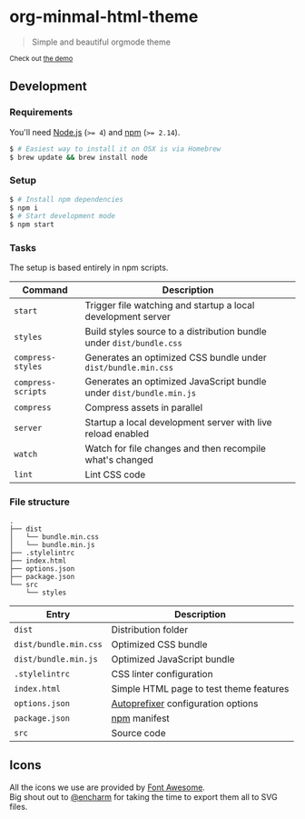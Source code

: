 [autoprefixer-url]: https://github.com/postcss/autoprefixer
[demo-url]: http://orgmode-minimal-theme.surge.sh
[encharm-github-url]: https://github.com/encharm
[font-awesome-svgs-url]: https://github.com/encharm/Font-Awesome-SVG-PNG
[font-awesome-url]: http://fortawesome.github.io/Font-Awesome
[node-url]: https://nodejs.org
[npm-url]: https://npmjs.org

# org-minmal-html-theme

> Simple and beautiful orgmode theme

<sup>Check out [the demo][demo-url]</sup>

## Development

### Requirements

You'll need [Node.js][node-url] (`>= 4`) and [npm][npm-url] (`>= 2.14`).

```sh
$ # Easiest way to install it on OSX is via Homebrew
$ brew update && brew install node
```

### Setup

```sh
$ # Install npm dependencies
$ npm i
$ # Start development mode
$ npm start
```

### Tasks

The setup is based entirely in npm scripts.

| Command | Description |
| --- | --- |
| `start` | Trigger file watching and startup a local development server |
| `styles` | Build styles source to a distribution bundle under `dist/bundle.css` |
| `compress-styles` | Generates an optimized CSS bundle under `dist/bundle.min.css` |
| `compress-scripts` | Generates an optimized JavaScript bundle under `dist/bundle.min.js` |
| `compress` | Compress assets in parallel |
| `server` | Startup a local development server with live reload enabled |
| `watch` | Watch for file changes and then recompile what's changed |
| `lint` | Lint CSS code |

### File structure

```
.
├── dist
│   └── bundle.min.css
│   └── bundle.min.js
├── .stylelintrc
├── index.html
├── options.json
├── package.json
└── src
    └── styles
```

| Entry | Description |
| --- | --- |
| `dist` | Distribution folder |
| `dist/bundle.min.css` | Optimized CSS bundle |
| `dist/bundle.min.js` | Optimized JavaScript bundle |
| `.stylelintrc` | CSS linter configuration |
| `index.html` | Simple HTML page to test theme features |
| `options.json` | [Autoprefixer][autoprefixer-url] configuration options |
| `package.json` | [npm][npm-url] manifest |
| `src` | Source code |

## Icons

All the icons we use are provided by [Font Awesome][font-awesome-url].  
Big shout out to [@encharm][encharm-github-url] for taking the time to export them all to SVG files.

